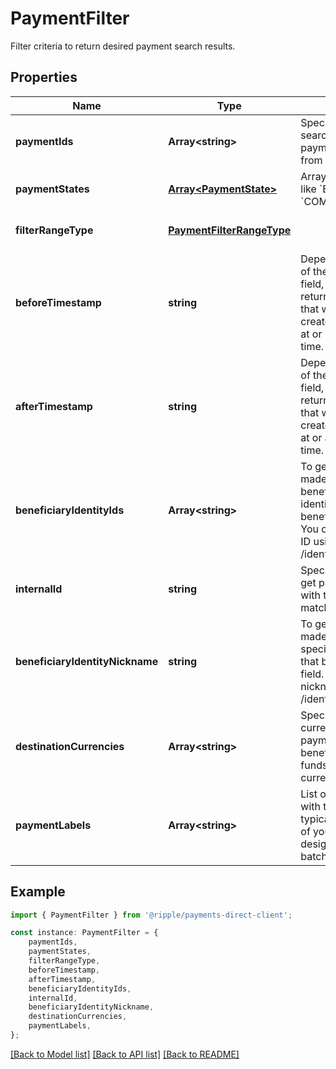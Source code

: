 # PaymentFilter

Filter criteria to return desired payment search results.

## Properties

Name | Type | Description | Notes
------------ | ------------- | ------------- | -------------
**paymentIds** | **Array&lt;string&gt;** | Specify a list of uuids to search for payment with payment ids equals one from the list | [optional] [default to undefined]
**paymentStates** | [**Array&lt;PaymentState&gt;**](PaymentState.md) | Array of payment states like &#x60;EXECUTING&#x60; or &#x60;COMPLETED&#x60;. | [optional] [default to undefined]
**filterRangeType** | [**PaymentFilterRangeType**](PaymentFilterRangeType.md) |  | [optional] [default to undefined]
**beforeTimestamp** | **string** | Depending on the value of the &#x60;filterRangeType&#x60; field, this timestamp returns a list of payments that were created/modified/expired at or before the specified time. | [optional] [default to undefined]
**afterTimestamp** | **string** | Depending on the value of the &#x60;filterRangeType&#x60; field, this timestamp returns a list of payments that were created/modified/expired at or after the specified time. | [optional] [default to undefined]
**beneficiaryIdentityIds** | **Array&lt;string&gt;** | To get all payments made to one or more beneficiaries, specify the identity ID(s) of those beneficiaries in this field. You can find the identity ID using the &#x60;GET /identities&#x60; operation. | [optional] [default to undefined]
**internalId** | **string** | Specify an &#x60;internalId&#x60; to get payments associated with them. A prefix match will be executed. | [optional] [default to undefined]
**beneficiaryIdentityNickname** | **string** | To get all payments made to a beneficiary, specify the nickname of that beneficiary in this field. You can find the nickname using the &#x60;GET /identities&#x60; operation. | [optional] [default to undefined]
**destinationCurrencies** | **Array&lt;string&gt;** | Specify one or more currency codes to get payments where the beneficiary received funds in these currencies. | [optional] [default to undefined]
**paymentLabels** | **Array&lt;string&gt;** | List of labels associated with the payment. A label typically contains a UUID of your choice, designated as the batchId. | [optional] [default to undefined]

## Example

```typescript
import { PaymentFilter } from '@ripple/payments-direct-client';

const instance: PaymentFilter = {
    paymentIds,
    paymentStates,
    filterRangeType,
    beforeTimestamp,
    afterTimestamp,
    beneficiaryIdentityIds,
    internalId,
    beneficiaryIdentityNickname,
    destinationCurrencies,
    paymentLabels,
};
```

[[Back to Model list]](../README.md#documentation-for-models) [[Back to API list]](../README.md#documentation-for-api-endpoints) [[Back to README]](../README.md)
